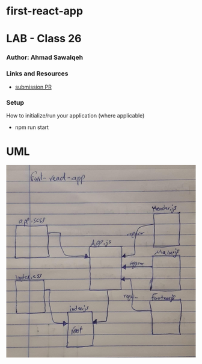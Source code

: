 # first-react-app

# LAB - Class 26

### Author: Ahmad Sawalqeh

### Links and Resources

- [submission PR](https://github.com/Ahmad-Sawalqeh/authenticated-api-server/pull/1)

### Setup
How to initialize/run your application (where applicable)
* npm run start

# UML

![](./assesst/class26.jpeg)